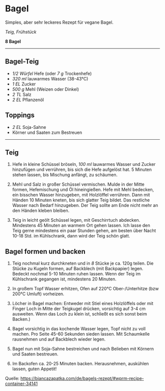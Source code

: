 # Bagel

Simples, aber sehr leckeres Rezept für vegane Bagel.

*Teig, Frühstück*

**8 Bagel**

---

## Bagel-Teig
- *1/2 Würfel* Hefe (oder *7 g* Trockenhefe)
- *320 ml* lauwarmes Wasser (38-43°C)
- *1 EL* Zucker
- *500 g* Mehl (Weizen oder Dinkel)
- *2 TL* Salz
- *2 EL* Pflanzenöl

## Toppings
- *2 EL* Soja-Sahne
- Körner und Saaten zum Bestreuen

---

## Teig

1. Hefe in kleine Schüssel bröseln, *100 ml* lauwarmes Wasser und Zucker hinzufügen und verrühren, bis sich die Hefe aufgelöst hat. 5 Minuten stehen lassen, bis Mischung anfängt, zu schäumen.

2. Mehl und Salz in großer Schüssel vermischen. Mulde in der Mitte formen, Hefemischung und Öl hineingießen. Hefe mit Mehl bedecken, ein bisschen Wasser hinzugeben, mit Holzlöffel verrühren. Dann mit Händen 10 Minuten kneten, bis sich glatter Teig bildet. Das restliche Wasser nach Bedarf hinzugeben. Der Teig sollte am Ende nicht mehr an den Händen kleben bleiben.

3. Teig in leicht geölt Schüssel legen, mit Geschirrtuch abdecken. Mindestens 45 Minuten an warmem Ort gehen lassen.
Ich lasse den Teig gerne mindestens ein paar Stunden gehen, am besten über Nacht 10-18 Std. im Kühlschrank, dann wird der Teig schön glatt.

## Bagel formen und backen

1. Teig nochmal kurz durchkneten und in *8* Stücke je ca. 120g teilen. Die Stücke zu Kugeln formen, auf Backblech (mit Backpapier) legen. Bedeckt nochmal 5-10 Minuten ruhen lassen. Wenn der Teig im Kühlschrank gegangen ist, mindestens 20 Minuten.

2. In großem Topf Wasser erhitzen, Ofen auf 220°C Ober-/Unterhitze (bzw 200°C Umluft) vorheizen.

3. Löcher in Bagel machen: Entweder mit Stiel eines Holzlöffels oder mit Finger Loch in Mitte der Teigkugel drücken, vorsichtig auf 3-4 cm ausweiten. Wenn das Loch zu klein ist, schließt es sich sonst beim Backen.)

4. Bagel vorsichtig in das kochende Wasser legen, Topf nicht zu voll machen. Pro Seite 45-60 Sekunden sieden lassen. Mit Schaumkelle rausnehmen und auf Backblech wieder legen.

5. Bagel nun mit Soja-Sahne bestreichen und nach Belieben mit Körnern und Saaten bestreuen.

6. Im Backofen ca. 20-25 Minuten backen. Herausnehmen, auskühlen lassen, guten Appetit!

Quelle: https://biancazapatka.com/de/bagels-rezept/#wprm-recipe-container-34141